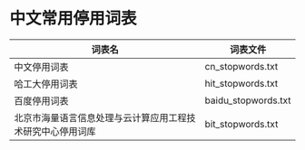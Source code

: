 # 中文常用停用词表

| 词表名 | 词表文件 |
| - | - |
| 中文停用词表                   | cn\_stopwords.txt    |
| 哈工大停用词表                 | hit\_stopwords.txt   |
| 百度停用词表                   | baidu\_stopwords.txt |
| 北京市海量语言信息处理与云计算应用工程技术研究中心停用词库 | bit\_stopwords.txt   |
 
